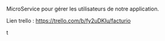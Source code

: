 MicroService pour gérer les utilisateurs de notre application.

Lien trello : https://trello.com/b/fy2uDKIu/facturio

t
